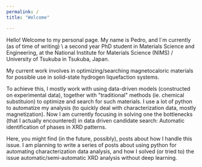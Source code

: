 ```yaml
---
permalink: /
title: "Welcome"

---
```

Hello! Welcome to my personal page. My name is Pedro, and I`m currently (as of time of writing) \\
a second year PhD student in Materials Science and Engineering, at the National Institute for Materials Science (NIMS) / University of Tsukuba in Tsukuba, Japan.

My current work involves in optimizing/searching magnetocaloric materials for possible use in solid-state hydrogen liquefaction systems.

To achieve this, I mostly work with using data-driven models (constructed on experimental data), together with "traditional" methods (ie. chemical substituion)
to optimize and search for such materials. I use a lot of python to automatize my analysis (to quickly deal with characterization data, mostly magnetization). 
Now I am currently focusing in solving one the bottlenecks (that I actually encountered) in data driven candidate search: Automatic identification of phases in XRD patterns.

Here, you might find (in the future, possibly), posts about how I handle this issue. I am planning to write a series of
posts about using python for automating characterization data analysis, and how I solved (or tried to) the issue automatic/semi-automatic
XRD analysis without deep learning.
